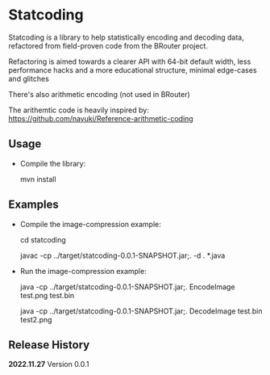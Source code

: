 Statcoding
==========

Statcoding is a library to help statistically encoding and decoding data,
refactored from field-proven code from the BRouter project.

Refactoring is aimed towards a clearer API with 64-bit default width,
less performance hacks and a more educational structure,
minimal edge-cases and glitches

There's also arithmetic encoding (not used in BRouter)

The arithemtic code is heavily inspired by:
https://github.com/nayuki/Reference-arithmetic-coding


Usage
-----

 - Compile the library:

   mvn install

Examples
--------

 - Compile the image-compression example:

   cd statcoding

   javac -cp ../target/statcoding-0.0.1-SNAPSHOT.jar;. -d . *.java

 - Run the image-compression example:

   java -cp ../target/statcoding-0.0.1-SNAPSHOT.jar;. EncodeImage test.png test.bin

   java -cp ../target/statcoding-0.0.1-SNAPSHOT.jar;. DecodeImage test.bin test2.png


Release History
---------------

**2022.11.27** Version 0.0.1
